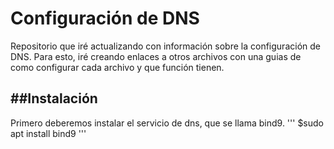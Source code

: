 # Configuración de DNS
Repositorio que iré actualizando con información sobre la configuración de DNS.
Para esto, iré creando enlaces a otros archivos con una guias de como configurar cada archivo y que función tienen.

##Instalación
---
Primero deberemos instalar el servicio de dns, que se llama bind9.
'''
$sudo apt install bind9
'''
